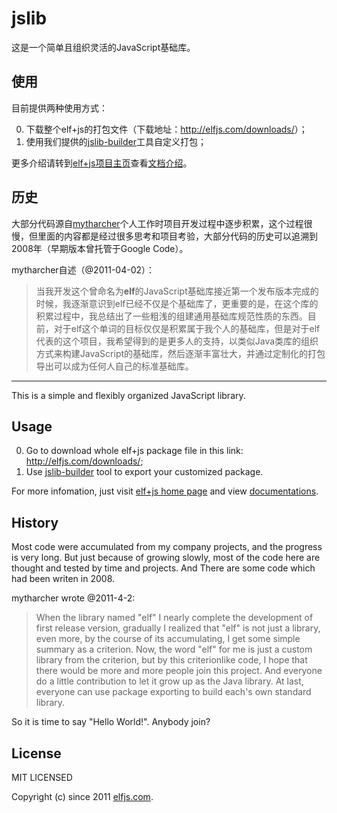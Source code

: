 ﻿jslib
=====

这是一个简单且组织灵活的JavaScript基础库。

## 使用 ##

目前提供两种使用方式：

0. 下载整个elf+js的打包文件（下载地址：<http://elfjs.com/downloads/>）；
0. 使用我们提供的[jslib-builder]工具自定义打包；

更多介绍请转到[elf+js项目主页](http://elfjs.com/)查看[文档介绍](http://elfjs.com/docs/)。

## 历史 ##

大部分代码源自[mytharcher](https://github.com/mytharcher)个人工作时项目开发过程中逐步积累，这个过程很慢，但里面的内容都是经过很多思考和项目考验，大部分代码的历史可以追溯到2008年（早期版本曾托管于Google Code）。

mytharcher自述（@2011-04-02）：

> 当我开发这个曾命名为**elf**的JavaScript基础库接近第一个发布版本完成的时候，我逐渐意识到elf已经不仅是个基础库了，更重要的是，在这个库的积累过程中，我总结出了一些粗浅的组建通用基础库规范性质的东西。目前，对于elf这个单词的目标仅仅是积累属于我个人的基础库，但是对于elf代表的这个项目，我希望得到的是更多人的支持，以类似Java类库的组织方式来构建JavaScript的基础库，然后逐渐丰富壮大，并通过定制化的打包导出可以成为任何人自己的标准基础库。

---

This is a simple and flexibly organized JavaScript library.

## Usage ##

0. Go to download whole elf+js package file in this link: <http://elfjs.com/downloads/>;
0. Use [jslib-builder] tool to export your customized package.

For more infomation, just visit [elf+js home page](http://elfjs.com/) and view [documentations](http://elfjs.com/docs/).

## History ##

Most code were accumulated from my company projects, and the progress is very long. But just because of growing slowly, most of the code here are thought and tested by time and projects. And There are some code which had been writen in 2008.

mytharcher wrote @2011-4-2:

> When the library named "elf" I nearly complete the development of first release version, gradually I realized that "elf" is not just a library, even more, by the course of its accumulating, I get some simple summary as a criterion. Now, the word "elf" for me is just a custom library from the criterion, but by this criterionlike code, I hope that there would be more and more people join this project. And everyone do a little contribution to let it grow up as the Java library. At last, everyone can use package exporting to build each's own standard library.

So it is time to say "Hello World!". Anybody join?

## License ##

MIT LICENSED

Copyright (c) since 2011 [elfjs.com](http://elfjs.com).

[jslib-builder]: http://builder.elfjs.com/
